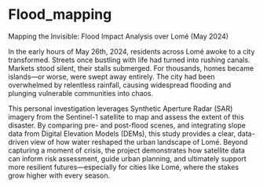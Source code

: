 # Flood_mapping
Mapping the Invisible: Flood Impact Analysis over Lomé (May 2024)

In the early hours of May 26th, 2024, residents across Lomé awoke to a city transformed. Streets once bustling with life had turned into rushing canals. Markets stood silent, their stalls submerged. For thousands, homes became islands—or worse, were swept away entirely. The city had been overwhelmed by relentless rainfall, causing widespread flooding and plunging vulnerable communities into chaos.

This personal investigation leverages Synthetic Aperture Radar (SAR) imagery from the Sentinel-1 satellite to map and assess the extent of this disaster. By comparing pre- and post-flood scenes, and integrating slope data from Digital Elevation Models (DEMs), this study provides a clear, data-driven view of how water reshaped the urban landscape of Lomé. Beyond capturing a moment of crisis, the project demonstrates how satellite data can inform risk assessment, guide urban planning, and ultimately support more resilient futures—especially for cities like Lomé, where the stakes grow higher with every season.
